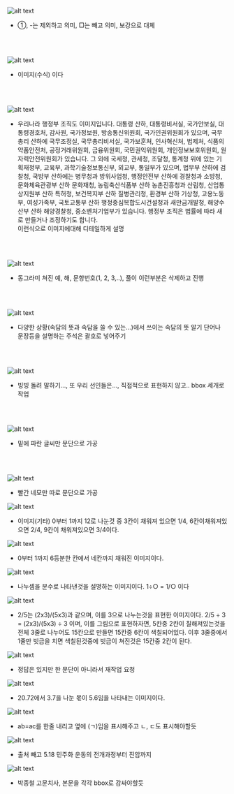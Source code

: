 ![alt text](image-1.png)
- ①, -는 제외하고 의미, □는 빼고 의미, 보강으로 대체
<br>
<br>

![alt text](image-2.png)
- 이미지(수식) 이다
<br>
<br>

![alt text](image-3.png)
- 우리나라 행정부 조직도 이미지입니다.
대통령 산하, 대통령비서실, 국가안보실, 대통령경호처, 감사원, 국가정보원, 방송통신위원회, 국가인권위원회가 있으며, 국무총리 산하에 국무조정실, 국무총리비서실, 국가보훈처, 인사혁신처, 법제처, 식품의약품안전처, 공정거래위원회, 금융위원회, 국민권익위원회, 개인정보보호위원회, 원자력안전위원회가 있습니다.
그 외에 국세청, 관세청, 조달청, 통계청 위에 있는 기획재정부, 교육부, 과학기술정보통신부, 외교부, 통일부가 있으며, 법무부 산하에 검찰청, 국방부 산하에는 병무청과 방위사업청, 행정안전부 산하에 경찰청과 소방청, 문화체육관광부 산하 문화재청, 농림축산식품부 산하 농촌진흥청과 산림청, 산업통상지원부 산하 특허청, 보건복지부 산하 질병관리청, 환경부 산하 기상청, 고용노동부, 여성가족부, 국토교통부 산하 행정중심복합도시건설청과 새만금개발청, 해양수산부 산하 해양경찰청, 중소벤처기업부가 있습니다.
행정부 조직은 법률에 따라 새로 만들거나 조정하기도 합니다.
<br> 이런식으로 이미지에대해 디테일하게 설명
<br>
<br>

![alt text](image-4.png)
- 동그라미 쳐진 예, 해, 문항번호(1, 2, 3,..), 풀이 이런부분은 삭제하고 진행
<br>
<br>

![alt text](image-5.png)
- 다양한 상황(속담의 뜻과 속담을 쓸 수 있는...)에서 쓰이는 속담의 뜻 알기
단어나 문장등을 설명하는 주석은 괄호로 넣어주기
<br>
<br>

![alt text](image-6.png)
- 빙빙 돌려 말하기..., 또 우리 선인들은..., 직접적으로 표현하지 않고.. bbox 세개로 작업
<br>
<br>

![alt text](image-7.png)
- 밑에 파란 글씨만 문단으로 가공
<br>
<br>

![alt text](image-8.png)
- 빨간 네모만 따로 문단으로 가공


![alt text](image-9.png)
- 이미지(기타) 0부터 1까지 12로 나눈것 중 3칸이 채워져 있으면 1/4, 6칸이채워져있으면 2/4, 9칸이 채워져있으면 3/4이다.

![alt text](image-10.png)
- 0부터 1까지 6등분한 칸에서 네칸까지 채워진 이미지이다.

![alt text](image-11.png)
- 나누셈을 분수로 나타낸것을 설명하는 이미지이다.
1÷○ = 1/○ 이다

![alt text](image-12.png)
- 2/5는 (2x3)/(5x3)과 같으며, 이를 3으로 나누는것을 표현한 이미지이다.
2/5 ÷ 3 = (2x3)/(5x3) ÷ 3 이며, 이를 그림으로 표현하자면, 5칸중 2칸이 칠해져있는것을 전체 3줄로 나누어도 15칸으로 만들면 15칸중 6칸이 색칠되어있다. 이후 3줄중에서 1줄만 빗금을 치면 색칠된것중에 빗금이 쳐진것은 15칸중 2칸이 된다.

![alt text](image-13.png)
- 정답은 있지만 한 문단이 아니라서 재작업 요청

![alt text](image-14.png)
- 20.72에서 3.7을 나눈 몫이 5.6임을 나타내는 이미지이다.

![alt text](image-16.png)
- ab=ac를 한줄 내리고  옆에 (ㄱ)임을 표시해주고 ㄴ, ㄷ도 표시해야할듯

![alt text](image-17.png)
- 출처 빼고 5.18 민주화 운동의 전개과정부터 진압까지

![alt text](image-18.png)
- 박종철 고문치사, 본문을 각각 bbox로 감싸야할듯
